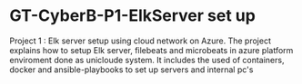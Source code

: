 # GT-CyberB-P1-ElkServer set up
Project 1 : Elk server setup using cloud network on Azure.
The project explains how to setup Elk server, filebeats and microbeats in azure platform enviroment done as unicloude system. 
It includes the used of containers, docker and ansible-playbooks to set up servers and internal pc's

